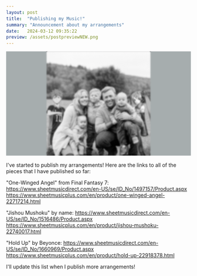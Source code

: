 ```yaml
---
layout: post
title:  "Publishing my Music!"
summary: "Announcement about my arrangements"
date:   2024-03-12 09:35:22
preview: /assets/postpreviewNEW.png
---
```


![Picture 1](/assets/fullsizeNEW.png)

I've started to publish my arrangements! Here are the links to all of the pieces that I have published so far:

"One-Winged Angel" from Final Fantasy 7:
https://www.sheetmusicdirect.com/en-US/se/ID_No/1497157/Product.aspx
https://www.sheetmusicplus.com/en/product/one-winged-angel-22717214.html

"Jishou Mushoku" by name:
https://www.sheetmusicdirect.com/en-US/se/ID_No/1516486/Product.aspx
https://www.sheetmusicplus.com/en/product/jishou-mushoku-22740017.html

"Hold Up" by Beyonce:
https://www.sheetmusicdirect.com/en-US/se/ID_No/1660969/Product.aspx
https://www.sheetmusicplus.com/en/product/hold-up-22918378.html

I'll update this list when I publish more arrangements!

